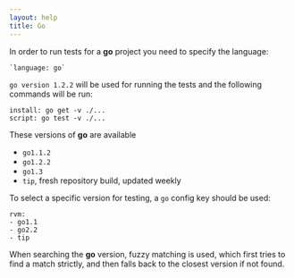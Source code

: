 ```yaml
---
layout: help
title: Go
---
```


In order to run tests for a __go__ project you need to specify the language:

    `language: go`


`go version 1.2.2` will be used for running the tests and the following commands will be run:

    install: go get -v ./...
    script: go test -v ./...

These versions of __go__ are available

* ``go1.1.2``
* ``go1.2.2``
* ``go1.3``
* ``tip``, fresh repository build, updated weekly

To select a specific version for testing, a ``go`` config key should be used:

    rvm:
    - go1.1
    - go2.2
    - tip

When searching the __go__ version, fuzzy matching is used, which first tries to find a
match strictly, and then falls back to the closest version if not found.
